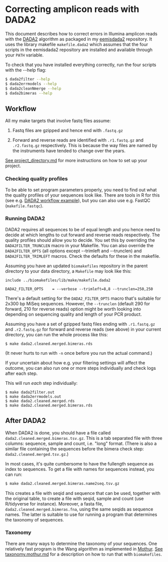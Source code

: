 # Correcting amplicon reads with DADA2

This document describes how to correct errors in Illumina amplicon reads with the 
[DADA2](http://benjjneb.github.io/dada2/) algorithm as packaged in my
[eemisdada2](https://github.com/erikrikarddaniel/eemisdada2) repository. It uses
the library makefile `makefile.dada2` which assumes that the four scripts in the
eemisdada2 repository are installed and available through your `PATH` variable.

To check that you have installed everything correctly, run the four scripts with 
the --help flag:

```bash
$ dada2filter --help
$ dada2errmodels --help
$ dada2cleanNmerge --help
$ dada2bimeras --help
```

## Workflow

All my make targets that involve fastq files assume:

1. Fastq files are gzipped and hence end with `.fastq.gz`

2. Forward and reverse reads are identified with `.r1.fastq.gz` and
`.r2.fastq.gz` respectively. This is because the way files are named by the 
instruments have tended to change over the years.

[See project_directory.md](project_directory.md) for more instructions on how
to set up your project.

### Checking quality profiles

To be able to set program parameters properly, you need to find out what the 
quality profiles of your sequences look like. There are tools in R for this (see
e.g. [DADA2 workflow example](http://benjjneb.github.io/dada2/tutorial.html)), but
you can also use e.g. FastQC (`makefile.fastqc`).

### Running DADA2

DADA2 requires all sequences to be of equal length and you hence need to decide at which
lengths to cut forward and reverse reads respectively. The quality profiles should allow 
you to decide. You set this by overriding the `DADA2FILTER_TRUNCLEN` macro in your Makefile.
You can also override the `DADA2FILTER_OPTS` (all options except --trimleft and --trunclen)
and `DADA2FILTER_TRIMLEFT` macros. Check the defaults for these in the makefile.

Assuming you have an updated `biomakefiles` repository in the parent directory to your
data directory, a `Makefile` may look like this:

```make
include ../biomakefiles/lib/make/makefile.dada2

DADA2_FILTER_OPTS    = --verbose --trimleft=8,8 --trunclen=250,250
```

There's a default setting for the `DADA2_FILTER_OPTS` macro that's suitable for
2x300 bp MiSeq sequences. However, the `--trunclen` (default 290 for forward,
210 for reverse reads) option might be worth looking into depending on
sequencing quality and length of your PCR product.

Assuming you have a set of gzipped fastq files ending with `.r1.fastq.gz` and
`.r2.fastq.gz` for forward and reverse reads (see above) in your current 
directory, you can run the whole process like this:

```
$ make dada2.cleaned.merged.bimeras.rds
```

(It never hurts to run with `-n` once before you run the actual command.)

If your uncertain about how e.g. your filtering settings will affect the 
outcome, you can also run one or more steps individually and check logs after
each step.

This will run *each* step individually:

```
$ make dada2filter.out
$ make dada2errmodels.out
$ make dada2.cleaned.merged.rds
$ make dada2.cleaned.merged.bimeras.rds
```

## After DADA2

When DADA2 is done, you should have a file called `dada2.cleaned.merged.bimeras.tsv.gz`.
This is a tab separated file with three columns: sequence, sample and count,
i.e. "long" format. (There is also a similar file containing the sequences before
the bimera check step: `dada2.cleaned.merged.tsv.gz`.)

In most cases, it's quite cumbersome to have the fullength sequence as index to
sequences. To get a file with names for sequences instead, you can run:

```bash
$ make dada2.cleaned.merged.bimeras.name2seq.tsv.gz
```

This creates a file with seqid and sequence that can be used, together with the
original table, to create a file with seqid, sample and count (use R/tidyverse for
instance). Moreover, a fasta file, `dada2.cleaned.merged.bimeras.fna`, using
the same seqids as sequence names.  The latter is suitable to use for running a
program that determines the taxonomy of sequences.

### Taxonomy

There are many ways to determine the taxonomy of your sequences. One relatively
fast program is the Wang algorithm as implemented in
[Mothur](https://www.mothur.org/). [See taxonomy.mothur.md](taxonomy.mothur.md) 
for a description on how to run that with `biomakefiles`.
